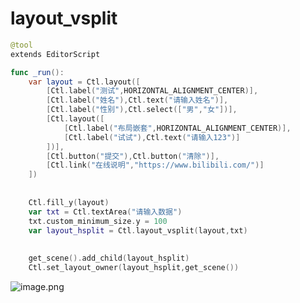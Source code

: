 # layout_vsplit
```swift
@tool
extends EditorScript

func _run():
	var layout = Ctl.layout([
		[Ctl.label("测试",HORIZONTAL_ALIGNMENT_CENTER)],
		[Ctl.label("姓名"),Ctl.text("请输入姓名")],
		[Ctl.label("性别"),Ctl.select(["男","女"])],
		[Ctl.layout([
			[Ctl.label("布局嵌套",HORIZONTAL_ALIGNMENT_CENTER)],
			[Ctl.label("试试"),Ctl.text("请输入123")]
		])],
		[Ctl.button("提交"),Ctl.button("清除")],
		[Ctl.link("在线说明","https://www.bilibili.com/")]
	])
	
	
	Ctl.fill_y(layout)
	var txt = Ctl.textArea("请输入数据")
	txt.custom_minimum_size.y = 100
	var layout_hsplit = Ctl.layout_vsplit(layout,txt)
	
	
	get_scene().add_child(layout_hsplit)
	Ctl.set_layout_owner(layout_hsplit,get_scene())
```
![image.png](https://cdn.nlark.com/yuque/0/2023/png/8438332/1691317629094-5c9a79ec-95ff-4dd6-89db-f49b458fc794.png#averageHue=%23629d57&clientId=u9d3c75de-6e98-4&from=paste&height=476&id=u70199155&originHeight=1191&originWidth=2454&originalType=binary&ratio=2.5&rotation=0&showTitle=false&size=253563&status=done&style=none&taskId=u3a95a0a6-25df-4a27-9839-e109274c1b8&title=&width=981.6)
